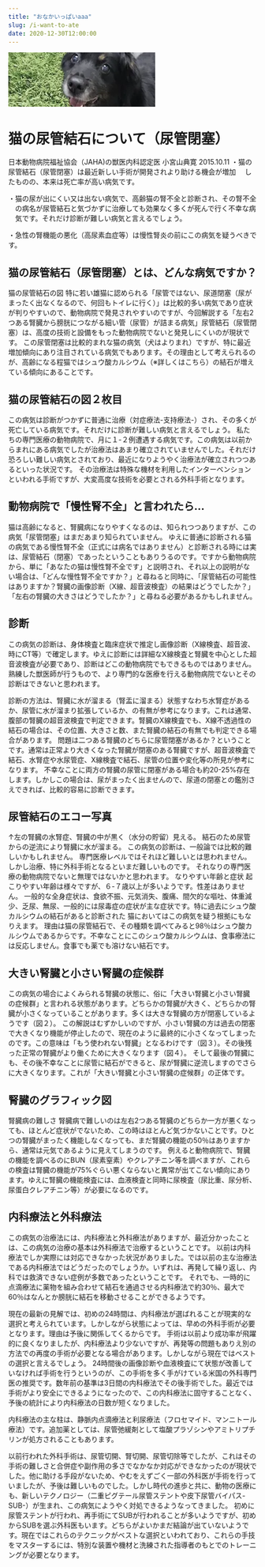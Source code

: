 ```yaml
---
title: "おなかいっぱいaaa"
slug: /i-want-to-ate
date: 2020-12-30T12:00:00
---
```


![猫の画像](../src/images/inu.webp)

# 猫の尿管結石について（尿管閉塞）
日本動物病院福祉協会（JAHA)の獣医内科認定医 小宮山典寛 2015.10.11
・猫の尿管結石（尿管閉塞）は最近新しい手術が開発されより助ける機会が増加 　したものの、本来は死亡率が高い病気です。

・猫の尿が出にくい又は出ない病気で、高齢猫の腎不全と診断され、その腎不全 　の病名が尿管結石と気づかずに治療しても効果なく多くが死んで行く不幸な病 　気です。それだけ診断が難しい病気と言えるでしょう。

・急性の腎機能の悪化（高尿素血症等）は慢性腎炎の前にこの病気を疑うべきです。

## 猫の尿管結石（尿管閉塞）とは、どんな病気ですか？
猫の尿管結石の図
特に若い雄猫に認められる「尿管ではない、尿道閉塞（尿がまったく出なくなるので、何回もトイレに行く）」は比較的多い病気であり症状が判りやすいので、動物病院で発見されやすいのですが、今回解説する「左右2つある腎臓から膀胱につながる細い管（尿管）が詰まる病気」尿管結石（尿管閉塞）は、高度の技術と設備をもった動物病院でないと発見しにくいのが現状です。
この尿管閉塞は比較的まれな猫の病気（犬はよりまれ）ですが、特に最近増加傾向にあり注目されている病気でもあります。その理由として考えられるのが、高齢になる程猫ではシュウ酸カルシウム（※詳しくはこちら）の結石が増えている傾向にあることです。

## 猫の尿管結石の図２枚目
この病気は診断がつかずに普通に治療（対症療法-支持療法-）され、その多くが死亡している病気です。それだけに診断が難しい病気と言えるでしょう。
私たちの専門医療の動物病院で、月に１-２例遭遇する病気です。この病気は以前からまれにある病気でしたが治療法はあまり確立されていませんでした。それだけ恐ろしい難しい病気とされており、最近になりようやく治療法が確立されつつあるといった状況です。
その治療法は特殊な機材を利用したインターベンションといわれる手術ですが、大変高度な技術を必要とされる外科手術となります。

## 動物病院で「慢性腎不全」と言われたら…
猫は高齢になると、腎臓病になりやすくなるのは、知られつつありますが、この病気「尿管閉塞」はまだあまり知られていません。
ゆえに普通に診断される猫の病気である慢性腎不全（正式には病名ではありません）と診断される時には実は、尿管結石（閉塞）であったということもありうるのです。ですから動物病院から、単に「あなたの猫は慢性腎不全です」と説明され、それ以上の説明がない場合は、「どんな慢性腎不全ですか？」と尋ねると同時に、「尿管結石の可能性はありますか？腎臓の画像診断（X線、超音波検査）の結果はどうでしたか？」「左右の腎臓の大きさはどうでしたか？」と尋ねる必要があるかもしれません。

## 診断
この病気の診断は、身体検査と臨床症状で推定し画像診断（X線検査、超音波、時にCT等）で確定します。ゆえに診断には詳細なX線検査と腎臓を中心とした超音波検査が必要であり、診断はどこの動物病院でもできるものではありません。熟練した獣医師が行うもので、より専門的な医療を行える動物病院でないとその診断はできないと思われます。

診断の方法は、腎臓に水が溜まる（腎盂に溜まる）状態すなわち水腎症があるか、尿管に水が溜まり拡張しているか、の有無が参考になります。これは通常、腹部の腎臓の超音波検査で判定できます。腎臓のX線検査でも、X線不透過性の結石の場合は、その位置、大きさと数、また腎臓の結石の有無でも判定できる場合があります。
問題は二つある腎臓のどちらに尿管閉塞があるか？ということです。通常は正常より大きくなった腎臓が閉塞のある腎臓ですが、超音波検査で結石、水腎症や水尿管症、X線検査で結石、尿管の位置や変化等の所見が参考になります。
不幸なことに両方の腎臓の尿管に閉塞がある場合も約20-25%存在します。しかしこの場合は、尿がまったく出ませんので、尿道の閉塞との鑑別さえできれば、比較的容易に診断できます。

## 尿管結石のエコー写真
↑左の腎臓の水腎症、腎臓の中が黒く（水分の貯留）見える。
結石のため尿管からの逆流により腎臓に水が溜まる。
この病気の診断は、一般論では比較的難しいかもしれません。
専門医療レベルではそれほど難しいとは思われません。
しかし治療、特に外科手術となるといまだ難しいものです。
それなりの専門医療の動物病院でないと無理ではないかと思われます。
なりやすい年齢と症状
起こりやすい年齢は様々ですが、６-７歳以上が多いようです。性差はありません。 一般的な全身症状は、食欲不振、元気消失、腹痛、間欠的な嘔吐、体重減少、乏尿、無尿、一般的には尿毒症の症状が主な症状です。特に過去にシュウ酸カルシウムの結石があると診断された 猫においてはこの病気を疑う根拠にもなりえます。
理由は猫の尿管結石で、その種類を調べてみると98％はシュウ酸カルシウムであるからです。不幸なことにこのシュウ酸カルシウムは、食事療法には反応しません。食事でも薬でも溶けない結石です。

## 大きい腎臓と小さい腎臓の症候群
この病気の場合によくみられる腎臓の状態に、俗に「大きい腎臓と小さい腎臓の症候群」と言われる状態があります。どちらかの腎臓が大きく、どちらかの腎臓が小さくなっていることがあります。多くは大きな腎臓の方が閉塞しているようです（図２）。
この解説はむずかしいのですが、小さい腎臓の方は過去の閉塞で大きくなり機能が停止したので、現在のように最終的に小さくなってしまったのです。この意味は「もう使われない腎臓」となるわけです（図３）。その後残った正常の腎臓がより働くために大きくなります（図４）。
そして最後の腎臓にも、その後不幸なことに尿管に結石ができると、尿が腎臓に逆流しますのでさらに大きくなります。これが「大きい腎臓と小さい腎臓の症候群」の正体です。

## 腎臓のグラフィック図
腎臓病の難しさ
腎臓病で難しいのは左右2つある腎臓のどちらか一方が悪くなっても、ほとんど症状がでないため、この時はほとんど気づかないことです。ひとつの腎臓がまったく機能しなくなっても、まだ腎臓の機能の50％はありますから、通常は元気であるように見えてしまうのです。
例えると動物病院で、腎臓の機能を調べるのにBUN（尿素窒素）やクレアチニン等を調べますが、これらの検査は腎臓の機能が75%ぐらい悪くならないと異常が出てこない傾向にあります。ゆえに腎臓の機能検査には、血液検査と同時に尿検査（尿比重、尿分析、尿蛋白クレアチニン等）が必要になるのです。

## 内科療法と外科療法
この病気の治療法には、内科療法と外科療法がありますが、最近分かったことは、この病気の治療の基本は外科療法で治療するということです。
以前は内科療法でしか実際には対応できなかった状況がありました。では以前の主な治療法である内科療法ではどうだったのでしょうか。いずれは、再発して繰り返し、内科では救済できない症例が多数であったということです。
それでも、一時的に点滴療法に薬物を組み合わせて結石を通過させる内科療法で約30％、最大で60％はなんとか膀胱に結石を移動させることができるようです。

現在の最新の見解では、初めの24時間は、内科療法が選ばれることが現実的な選択と考えられています。しかしながら状態によっては、早めの外科手術が必要となります。理由は予後に関係してくるからです。
手術は以前より成功率が飛躍的に良くなりましたが、内科療法より少ないですが、再発等の問題もありえ別の方法での再度の手術が必要となる場合があります。しかしながら現在ではベストの選択と言えるでしょう。
24時間後の画像診断や血液検査にて状態が改善していなければ手術を行うというのが、この手術を多く手がけている米国の外科専門医の推奨です。数年前の基準は3日間の内科療法でその後手術でした。最近では手術がより安全にできるようになったので、この内科療法に固守することなく、予後の統計により内科療法の日数が短くなりました。

内科療法の主な柱は、静脈内点滴療法と利尿療法（フロセマイド、マンニトール療法）です。追加薬としては、尿管弛緩剤として塩酸プラゾシンやアミトリプチリンが処方されることもあります。

以前行われた外科手術は、尿管切開、腎切開、尿管切除等でしたが、これはその手術の難しさと合併症や副作用の多さでなかなか対応ができなかったのが現状でした。他に助ける手段がないため、やむをえずごく一部の外科医が手術を行っていましたが、予後は難しいものでした。しかし時代の進歩と共に、動物の医療にも、新しいテクノロジー（二重ピグテール尿管ステントや皮下尿管バイパス-SUB-）が生まれ、この病気にようやく対処できるようなってきました。
初めに尿管ステントが行われ、再手術にてSUBが行われることが多いようですが、初めからSUBを選ぶ外科医もいます。どちらがよいかまだ結論が出ていないようです。現在ではこれらのテクニックがベストな選択といわれており、これらの手技をマスターするには、特別な装置や機材と洗練された指導者のもとでのトレーニングが必要となります。
